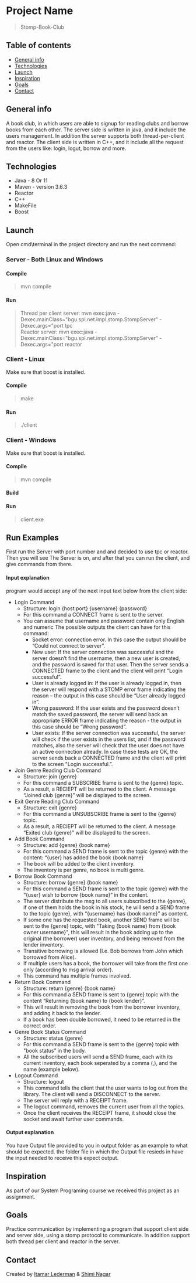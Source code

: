 # Project Name
> Stomp-Book-Club

## Table of contents
* [General info](#general-info)
* [Technologies](#technologies)
* [Launch](#Launch)
* [Inspiration](#inspiration)
* [Goals](#Goals)
* [Contact](#contact)

## General info
A book club, in which users are able to signup for reading clubs and borrow books from each other. The server side is written in java, and it include the users management. In addition the server supports both thread-per-client and reactor. The client side is written in C++, and it include all the request from the users like: login, logut, borrow and more.



## Technologies
* Java - 8 Or 11
* Maven - version 3.6.3
* Reactor
* C++
* MakeFile
* Boost

## Launch
Open cmd\terminal in the project directory and run the next commend:</br>
### Server - Both Linux and Windows
#### Compile
> mvn compile </br>
#### Run
> Thread per client server: mvn exec:java -Dexec.mainClass="bgu.spl.net.impl.stomp.StompServer" -Dexec.args="port tpc </br>
> Reactor server: mvn exec:java -Dexec.mainClass="bgu.spl.net.impl.stomp.StompServer" -
Dexec.args="port reactor
### Client - Linux
Make sure that boost is installed.
#### Compile
> make </br>
#### Run
> ./client
### Client - Windows
Make sure that boost is installed.
#### Compile
> mvn compile </br>
#### Build

#### Run
> client.exe

## Run Examples
First run the Server with port number and and decided to use tpc or reactor. Then you will see The Server is on, and after that you can run the client, and give commands from there.

#### Input explanation
program would accept any of the next input text below from the client side:
* Login Command
  * Structure: login {host:port} {username} {password}
  * For this command a CONNECT frame is sent to the server.
  * You can assume that username and password contain only English and numeric The possible outputs the client can have for this command:
    * Socket error: connection error. In this case the output should be “Could not connect to
server”.
    * New user: If the server connection was successful and the server doesn’t find the
username, then a new user is created, and the password is saved for that user. Then the
server sends a CONNECTED frame to the client and the client will print "Login
successful”.
    * User is already logged in: If the user is already logged in, then the server will respond
with a STOMP error frame indicating the reason – the output in this case should be
“User already logged in”.
    * Wrong password: If the user exists and the password doesn’t match the saved
password, the server will send back an appropriate ERROR frame indicating the reason -
the output in this case should be “Wrong password”.
    * User exists: If the server connection was successful, the server will check if the user
exists in the users list, and if the password matches, also the server will check that the
user does not have an active connection already. In case these tests are OK, the server
sends back a CONNECTED frame and the client will print to the screen "Login
successful.”.
* Join Genre Reading Club Command
  * Structure: join {genre}
  * For this command a SUBSCRIBE frame is sent to the {genre} topic.
  * As a result, a RECIEPT will be returned to the client. A message “Joined club {genre}” will be
displayed to the screen.
* Exit Genre Reading Club Command
  * Structure: exit {genre}
  * For this command a UNSUBSCRIBE frame is sent to the {genre} topic.
  * As a result, a RECIEPT will be returned to the client. A message “Exited club {genre}” will be
displayed to the screen.
* Add Book Command
  * Structure: add {genre} {book name}
  * For this command a SEND frame is sent to the topic {genre} with the content: “{user} has added
the book {book name}
  * The book will be added to the client inventory.
  * The inventory is per genre, no book is multi genre.
* Borrow Book Command
  * Structure: borrow {genre} {book name}
  * For this command a SEND frame is sent to the topic {genre} with the “{user} wish to borrow
{book name}“ in the content.
  * The server distribute the msg to all users subscribed to the {genre}, if one of them holds the book
in his stock, he will send a SEND frame to the topic {genre}, with “{username} has {book name}”
as content.
  * If some one has the requested book, another SEND frame will be sent to the {genre} topic, with
"Taking {book name} from {book owner username}", this will result in the book adding up to the
original (the borrower) user inventory, and being removed from the lender inventory.
  * Transitive borrowing is allowed (I.e. Bob borrows from John which borrowed from Alice).
  * If multiple users has a book, the borrower will take from the first one only (according to msg
arrival order).
  * This command has multiple frames involved.
* Return Book Command
  * Structure: return {genre} {book name}
  * For this command a SEND frame is sent to {genre} topic with the content “Returning {book name}
to {book lender}”.
  * This will result in removing the book from the borrower inventory, and adding it back to the
lender.
  * If a book has been double borrowed, it need to be returned in the correct order.
* Genre Book Status Command
  * Structure: status {genre}
  * For this command a SEND frame is sent to the {genre} topic with "book status” in the body.
  * All the subscribed users will send a SEND frame, each with its current inventory, each book
seperated by a comma (,), and the name (example below).
* Logout Command
  * Structure: logout
  * This command tells the client that the user wants to log out from the library. The client will send
a DISCONNECT to the server.
  * The server will reply with a RECEIPT frame.
  * The logout command, removes the current user from all the topics.
  * Once the client receives the RECEIPT frame, it should close the socket and await further user
commands.
#### Output explanation
You have Output file provided to you in output folder as an example to what should be expected.
the folder file in which the Output file resieds in have the input needed to receive this expect output.

## Inspiration
As part of our System Programing course we received this project as an assignment.

## Goals
Practice communication by implementing a program that support client side and server side, using a stomp protocol to communicate. In addition support both thread per client and reactor in the server.

## Contact
Created by [Itamar Lederman](https://github.com/Itamarled/) & [Shimi Nagar](https://github.com/Shimonna394)